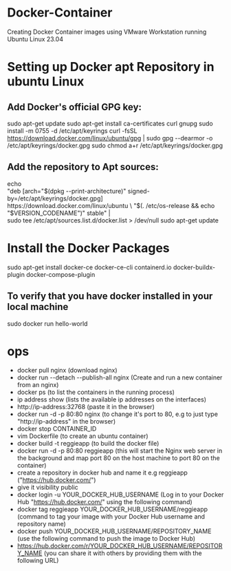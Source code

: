 # Docker-Container
Creating Docker Container images using VMware Workstation running Ubuntu Linux 23.04
# Setting up Docker apt Repository in ubuntu Linux
## Add Docker's official GPG key:
sudo apt-get update
sudo apt-get install ca-certificates curl gnupg
sudo install -m 0755 -d /etc/apt/keyrings
curl -fsSL https://download.docker.com/linux/ubuntu/gpg | sudo gpg --dearmor -o /etc/apt/keyrings/docker.gpg
sudo chmod a+r /etc/apt/keyrings/docker.gpg
## Add the repository to Apt sources:
echo \
  "deb [arch="$(dpkg --print-architecture)" signed-by=/etc/apt/keyrings/docker.gpg] https://download.docker.com/linux/ubuntu \
  "$(. /etc/os-release && echo "$VERSION_CODENAME")" stable" | \
  sudo tee /etc/apt/sources.list.d/docker.list > /dev/null
sudo apt-get update
# Install the Docker Packages
sudo apt-get install docker-ce docker-ce-cli containerd.io docker-buildx-plugin docker-compose-plugin
## To verify that you have docker installed in your local machine
sudo docker run hello-world
# ops
- docker pull nginx (download nginx)
- docker run --detach --publish-all nginx (Create and run a new container from an nginx)
- docker ps (to list the containers in the running process)
- ip address show (lists the available ip addresses on the interfaces)
- http://ip-address:32768 (paste it in the browser)
- docker run -d -p 80:80 nginx (to change it's port to 80, e.g to just type "http://ip-address" in the browser)
- docker stop CONTAINER_ID
- vim Dockerfile (to create an ubuntu container)
- docker build -t reggieapp (to build the docker file)
- docker run -d -p 80:80 reggieapp (this will start the Nginx web server in the background and map port 80 on the host machine to port 80 on the container)
- create a repository in docker hub and name it e.g reggieapp ("https://hub.docker.com/")
- give it visibility public
- docker login -u YOUR_DOCKER_HUB_USERNAME (Log in to your Docker Hub "https://hub.docker.com/" using the following command)
- docker tag reggieapp YOUR_DOCKER_HUB_USERNAME/reggieapp (command to tag your image with your Docker Hub username and repository name)
- docker push YOUR_DOCKER_HUB_USERNAME/REPOSITORY_NAME (use the following command to push the image to Docker Hub)
- https://hub.docker.com/r/YOUR_DOCKER_HUB_USERNAME/REPOSITORY_NAME (you can share it with others by providing them with the following URL)
